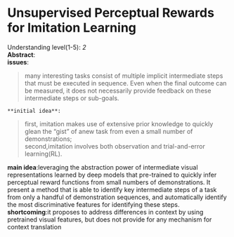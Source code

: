 Unsupervised Perceptual Rewards for Imitation Learning
===
Understanding level(1-5): *2*  
**Abstract**:   
    **issues**:  
>many interesting tasks consist of multiple implicit intermediate steps that must be executed in sequence. Even when the final outcome can be measured, it does not necessarily provide feedback on these intermediate steps or sub-goals.  
  
    **initial idea**:
>first, imitation makes use of extensive prior knowledge to quickly glean the “gist” of anew task from even a small number of demonstrations;  
second,imitation involves both observation and trial-and-error learning(RL).
  
   **main idea**:leveraging the abstraction power of intermediate visual representations learned by deep models that pre-trained to quickly infer perceptual reward functions from small numbers of demonstrations. It present a method that is able to identify key intermediate steps of a task from
only a handful of demonstration sequences, and automatically identify the most discriminative features for identifying these steps.  
    **shortcoming**:it proposes to address differences in context by using pretrained visual features, but does not provide for
any mechanism for context translation
